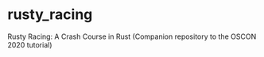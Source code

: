 # rusty_racing
Rusty Racing: A Crash Course in Rust (Companion repository to the OSCON 2020 tutorial)
